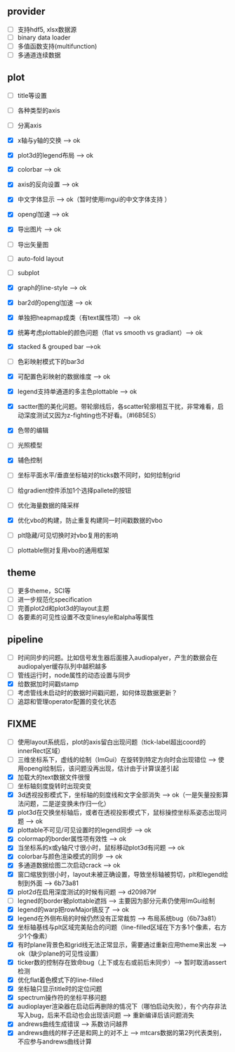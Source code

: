 ## provider
- [ ] 支持hdf5, xlsx数据源
- [ ] binary data loader
- [ ] 多值函数支持(multifunction)
- [ ] 多通道连续数据

## plot
- [ ] title等设置
- [ ] 各种类型的axis
- [ ] 分离axis
- [x] x轴与y轴的交换 --> ok
- [x] plot3d的legend布局 --> ok
- [x] colorbar --> ok
- [x] axis的反向设置 --> ok
- [x] 中文字体显示 --> ok（暂时使用imgui的中文字体支持 ）
- [x] opengl加速 --> ok
- [x] 导出图片 --> ok
- [ ] 导出矢量图
- [ ] auto-fold layout
- [ ] subplot
- [x] graph的line-style --> ok
- [x] bar2d的opengl加速 --> ok
- [x] 单独把heapmap成类（有text属性项）--> ok
- [x] 统筹考虑plottable的颜色问题（flat vs smooth vs gradiant）--> ok
- [x] stacked & grouped bar -->ok
- [ ] 色彩映射模式下的bar3d
- [x] 可配置色彩映射的数据维度 --> ok
- [x] legend支持单通道的多主色plottable --> ok
- [x] sactter图的美化问题。带轮廓线后，各scatter轮廓相互干扰，非常难看，启动深度测试又因为z-fighting也不好看。（#I6B5ES）
- [x] 色带的编辑
- [ ] 光照模型
- [x] 辅色控制
- [ ] 坐标平面水平/垂直坐标轴对的ticks数不同时，如何绘制grid
- [ ] 给gradient控件添加1个选择pallete的按钮
- [ ] 优化海量数据的降采样
- [x] 优化vbo的构建，防止重复构建同一时间戳数据的vbo
- [ ] plt隐藏/可见切换时对vbo复用的影响
- [ ] plottable侧对复用vbo的通用框架


## theme
- [ ] 更多theme，SCI等
- [ ] 进一步规范化specification
- [ ] 完善plot2d和plot3d的layout主题
- [ ] 各要素的可见性设置不改变linesyle和alpha等属性 

## pipeline
- [ ] 时间同步的问题。比如信号发生器后面接入audiopalyer，产生的数据会在audiopalyer缓存队列中越积越多
- [ ] 管线运行时，node属性的动态设置与同步
- [x] 给数据加时间戳stamp
- [ ] 考虑管线未启动时的数据时间戳问题，如何体现数据更新？
- [ ] 追踪和管理operator配置的变化状态

## FIXME
- [ ] 使用layout系统后，plot的axis留白出现问题（tick-label超出coord的innerRect区域）
- [ ] 三维坐标系下，虚线的绘制（ImGui）在旋转到特定方向时会出现错位 --> 使用opengl绘制后，该问题没再出现，估计由于计算误差引起
- [x] 加载大的text数据文件很慢
- [ ] 坐标轴刻度旋转时出现突变
- [x] 3d透视投影模式下，坐标轴的刻度线和文字全部消失 --> ok（一是矢量投影算法问题，二是逆变换未作归一化）
- [x] plot3d在交换坐标轴后，或者在透视投影模式下，鼠标操控坐标系姿态出现问题 --> ok
- [x] plottable不可见/可见设置时的legend同步 --> ok
- [x] colormap的border属性项有效性 --> ok
- [x] 当坐标系的x或y轴尺寸很小时，鼠标移动plot3d有问题 --> ok
- [x] colorbar与颜色渲染模式的同步 --> ok
- [x] 多通道数据绘图二次启动crack --> ok
- [x] 窗口缩放到很小时，layout未被正确设置，导致坐标轴被剪切，plt和legend绘制到外面 --> 6b73a81
- [x] plot2d在启用深度测试的时候有问题 --> d209879f
- [ ] legned的border被plottable遮挡 --> 主要因为部分元素仍使用ImGui绘制
- [x] legend的warp把rowMajor搞反了 --> ok
- [x] legend在外侧布局的时候仍然没有正常裁剪 --> 布局系统bug（6b73a81）
- [x] 坐标轴基线与plt区域完美贴合的问题（line-filled区域在下方多1个像素，右方少1个像素）
- [x] 有时plane背景色和grid线无法正常显示，需要通过重新应用theme来出发 --> ok（缺少plane的可见性设置）
- [x] ticker数的控制存在致命bug（上下或左右或前后未同步）--> 暂时取消assert检测
- [x] 优化flat着色模式下的line-filled
- [x] 坐标轴只显示title时的定位问题
- [x] spectrum操作符的坐标平移问题
- [x] audioplayer渲染器在启动后再删除的情况下（哪怕启动失败），有个内存非法写入bug，后来不启动也会出现该问题 --> 重新编译后该问题消失
- [x] andrews曲线生成错误 --> 系数访问越界
- [x] andrews曲线的样子还是和网上的对不上 --> mtcars数据的第2列代表类别，不应参与andrews曲线计算